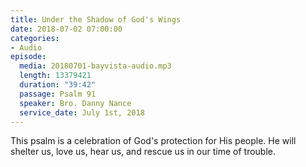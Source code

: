 ```yaml
---
title: Under the Shadow of God's Wings
date: 2018-07-02 07:00:00
categories:
- Audio
episode:
  media: 20180701-bayvista-audio.mp3
  length: 13379421
  duration: "39:42"
  passage: Psalm 91
  speaker: Bro. Danny Nance
  service_date: July 1st, 2018
---
```

This psalm is a celebration of God's protection for His people. He will shelter us, love us, hear us, and rescue us in our time of trouble.